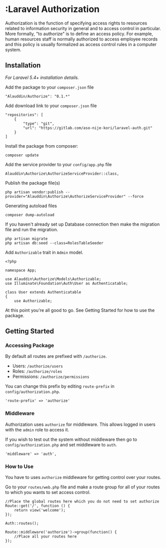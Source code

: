 # :Laravel Authorization


Authorization is the function of specifying access rights to resources related to information security in general and to access control in particular. More formally, "to authorize" is to define an access policy. For example, human resources staff is normally authorized to access employee records and this policy is usually formalized as access control rules in a computer system.

## Installation

_For Laravel 5.4+ installation details._

Add the package to your ```composer.json``` file

```
"Alauddin/Authorize": "0.1.*"
```

Add download link to your ```composer.json``` file
```
"repositories": [
    {
        "type": "git",
        "url": "https://gitlab.com/aso-nije-kori/laravel-auth.git"
    }
]
```

Install the package from composer:

```
composer update 
```

Add the service provider to your ```config/app.php``` file

```
Alauddin\Authorize\AuthorizeServiceProvider::class,
```

Publish the package file(s)

```
php artisan vendor:publish --provider="Alauddin\Authorize\AuthorizeServiceProvider" --force
```

Generating autoload files

```
composer dump-autoload 
```

If you haven't already set up Database connection then make the migration file and run the migration.

```
php artisan migrate
php artisan db:seed --class=RolesTableSeeder
```

Add ```Authorizable``` trait in ```Admin``` model.

```
<?php

namespace App;

use Alauddin\Authorize\Models\Authorizable;
use Illuminate\Foundation\Auth\User as Authenticatable;

class User extends Authenticatable
{
    use Authorizable;
```

At this point you're all good to go. See Getting Started for how to use the package.

## Getting Started

### Accessing Package

By default all routes are prefixed with ```/authorize```.

* Users: ```/authorize/users```
* Roles: ```/authorize/roles```
* Permissions: ```/authorize/permissions```

You can change this prefix by editing ```route-prefix``` in ```config/authorization.php```.

```
'route-prefix' => 'authorize'
```

### Middleware

Authorization uses ```authorize``` for middleware. This allows logged in users with the ```admin``` role to access it.

If you wish to test out the system without middleware then go to ```config/authorization.php``` and set middleware to ```auth```.

```
'middleware' => 'auth',
```

### How to Use

You have to uses ```authorize``` middleware for getting control over your routes.

Go to your ```routes/web.php``` file and make a route group for all of your routes to which you wants to set access control.

```
//Place the global routes here which you do not need to set authorize
Route::get('/', function () {
    return view('welcome');
});

Auth::routes();

Route::middleware('authorize')->group(function() {
    //Place all your routes here
});
```
